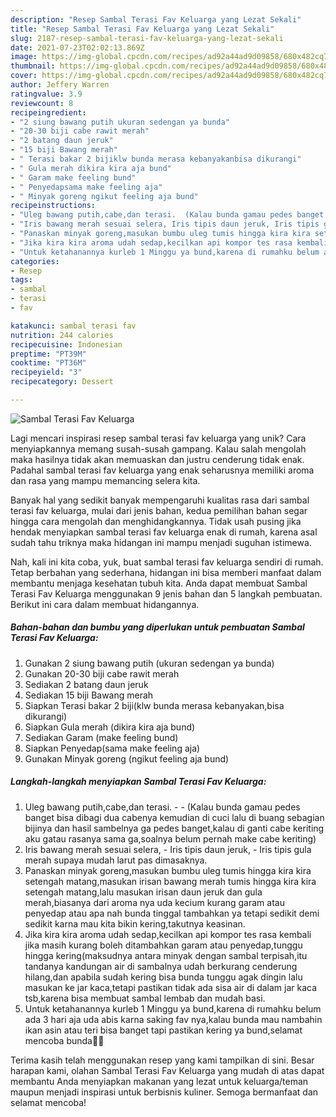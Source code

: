 ```yaml
---
description: "Resep Sambal Terasi Fav Keluarga yang Lezat Sekali"
title: "Resep Sambal Terasi Fav Keluarga yang Lezat Sekali"
slug: 2187-resep-sambal-terasi-fav-keluarga-yang-lezat-sekali
date: 2021-07-23T02:02:13.869Z
image: https://img-global.cpcdn.com/recipes/ad92a44ad9d09858/680x482cq70/sambal-terasi-fav-keluarga-foto-resep-utama.jpg
thumbnail: https://img-global.cpcdn.com/recipes/ad92a44ad9d09858/680x482cq70/sambal-terasi-fav-keluarga-foto-resep-utama.jpg
cover: https://img-global.cpcdn.com/recipes/ad92a44ad9d09858/680x482cq70/sambal-terasi-fav-keluarga-foto-resep-utama.jpg
author: Jeffery Warren
ratingvalue: 3.9
reviewcount: 8
recipeingredient:
- "2 siung bawang putih ukuran sedengan ya bunda"
- "20-30 biji cabe rawit merah"
- "2 batang daun jeruk"
- "15 biji Bawang merah"
- " Terasi bakar 2 bijiklw bunda merasa kebanyakanbisa dikurangi"
- " Gula merah dikira kira aja bund"
- " Garam make feeling bund"
- " Penyedapsama make feeling aja"
- " Minyak goreng ngikut feeling aja bund"
recipeinstructions:
- "Uleg bawang putih,cabe,dan terasi.  (Kalau bunda gamau pedes banget bisa dibagi dua cabenya kemudian di cuci lalu di buang sebagian bijinya dan hasil sambelnya ga pedes banget,kalau di ganti cabe keriting aku gatau rasanya sama ga,soalnya belum pernah make cabe keriting)"
- "Iris bawang merah sesuai selera, Iris tipis daun jeruk, Iris tipis gula merah supaya mudah larut pas dimasaknya."
- "Panaskan minyak goreng,masukan bumbu uleg tumis hingga kira kira setengah matang,masukan irisan bawang merah tumis hingga kira kira setengah matang,lalu masukan irisan daun jeruk dan gula merah,biasanya dari aroma nya uda kecium kurang garam atau penyedap atau apa nah bunda tinggal tambahkan ya tetapi sedikit demi sedikit karna mau kita bikin kering,takutnya keasinan."
- "Jika kira kira aroma udah sedap,kecilkan api kompor tes rasa kembali jika masih kurang boleh ditambahkan garam atau penyedap,tunggu hingga kering(maksudnya antara minyak dengan sambal terpisah,itu tandanya kandungan air di sambalnya udah berkurang cenderung hilang,dan apabila sudah kering bisa bunda tunggu agak dingin lalu masukan ke jar kaca,tetapi pastikan tidak ada sisa air di dalam jar kaca tsb,karena bisa membuat sambal lembab dan mudah basi."
- "Untuk ketahanannya kurleb 1 Minggu ya bund,karena di rumahku belum ada 3 hari aja uda abis karna saking fav nya,kalau bunda mau nambahin ikan asin atau teri bisa banget tapi pastikan kering ya bund,selamat mencoba bunda💖🥰"
categories:
- Resep
tags:
- sambal
- terasi
- fav

katakunci: sambal terasi fav 
nutrition: 244 calories
recipecuisine: Indonesian
preptime: "PT39M"
cooktime: "PT36M"
recipeyield: "3"
recipecategory: Dessert

---
```



![Sambal Terasi Fav Keluarga](https://img-global.cpcdn.com/recipes/ad92a44ad9d09858/680x482cq70/sambal-terasi-fav-keluarga-foto-resep-utama.jpg)

Lagi mencari inspirasi resep sambal terasi fav keluarga yang unik? Cara menyiapkannya memang susah-susah gampang. Kalau salah mengolah maka hasilnya tidak akan memuaskan dan justru cenderung tidak enak. Padahal sambal terasi fav keluarga yang enak seharusnya memiliki aroma dan rasa yang mampu memancing selera kita.



Banyak hal yang sedikit banyak mempengaruhi kualitas rasa dari sambal terasi fav keluarga, mulai dari jenis bahan, kedua pemilihan bahan segar hingga cara mengolah dan menghidangkannya. Tidak usah pusing jika hendak menyiapkan sambal terasi fav keluarga enak di rumah, karena asal sudah tahu triknya maka hidangan ini mampu menjadi suguhan istimewa.


Nah, kali ini kita coba, yuk, buat sambal terasi fav keluarga sendiri di rumah. Tetap berbahan yang sederhana, hidangan ini bisa memberi manfaat dalam membantu menjaga kesehatan tubuh kita. Anda dapat membuat Sambal Terasi Fav Keluarga menggunakan 9 jenis bahan dan 5 langkah pembuatan. Berikut ini cara dalam membuat hidangannya.

<!--inarticleads1-->

##### Bahan-bahan dan bumbu yang diperlukan untuk pembuatan Sambal Terasi Fav Keluarga:

1. Gunakan 2 siung bawang putih (ukuran sedengan ya bunda)
1. Gunakan 20-30 biji cabe rawit merah
1. Sediakan 2 batang daun jeruk
1. Sediakan 15 biji Bawang merah
1. Siapkan  Terasi bakar 2 biji(klw bunda merasa kebanyakan,bisa dikurangi)
1. Siapkan  Gula merah (dikira kira aja bund)
1. Sediakan  Garam (make feeling bund)
1. Siapkan  Penyedap(sama make feeling aja)
1. Gunakan  Minyak goreng (ngikut feeling aja bund)




<!--inarticleads2-->

##### Langkah-langkah menyiapkan Sambal Terasi Fav Keluarga:

1. Uleg bawang putih,cabe,dan terasi. -  - (Kalau bunda gamau pedes banget bisa dibagi dua cabenya kemudian di cuci lalu di buang sebagian bijinya dan hasil sambelnya ga pedes banget,kalau di ganti cabe keriting aku gatau rasanya sama ga,soalnya belum pernah make cabe keriting)
1. Iris bawang merah sesuai selera, - Iris tipis daun jeruk, - Iris tipis gula merah supaya mudah larut pas dimasaknya.
1. Panaskan minyak goreng,masukan bumbu uleg tumis hingga kira kira setengah matang,masukan irisan bawang merah tumis hingga kira kira setengah matang,lalu masukan irisan daun jeruk dan gula merah,biasanya dari aroma nya uda kecium kurang garam atau penyedap atau apa nah bunda tinggal tambahkan ya tetapi sedikit demi sedikit karna mau kita bikin kering,takutnya keasinan.
1. Jika kira kira aroma udah sedap,kecilkan api kompor tes rasa kembali jika masih kurang boleh ditambahkan garam atau penyedap,tunggu hingga kering(maksudnya antara minyak dengan sambal terpisah,itu tandanya kandungan air di sambalnya udah berkurang cenderung hilang,dan apabila sudah kering bisa bunda tunggu agak dingin lalu masukan ke jar kaca,tetapi pastikan tidak ada sisa air di dalam jar kaca tsb,karena bisa membuat sambal lembab dan mudah basi.
1. Untuk ketahanannya kurleb 1 Minggu ya bund,karena di rumahku belum ada 3 hari aja uda abis karna saking fav nya,kalau bunda mau nambahin ikan asin atau teri bisa banget tapi pastikan kering ya bund,selamat mencoba bunda💖🥰




Terima kasih telah menggunakan resep yang kami tampilkan di sini. Besar harapan kami, olahan Sambal Terasi Fav Keluarga yang mudah di atas dapat membantu Anda menyiapkan makanan yang lezat untuk keluarga/teman maupun menjadi inspirasi untuk berbisnis kuliner. Semoga bermanfaat dan selamat mencoba!

